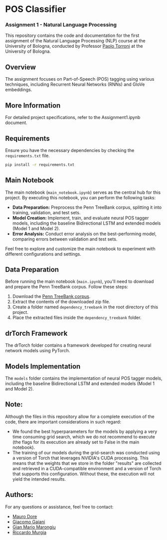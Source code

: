 # POS Classifier


### Assignment 1 - Natural Language Processing

This repository contains the code and documentation for the first assignment of the Natural Language Processing (NLP) course at the University of Bologna, conducted by Professor [Paolo Torroni](https://www.unibo.it/sitoweb/p.torroni) at the University of Bologna.

## Overview

The assignment focuses on Part-of-Speech (POS) tagging using various techniques, including Recurrent Neural Networks (RNNs) and GloVe embeddings.


## More Information

For detailed project specifications, refer to the Assignment1.ipynb document.

## Requirements

Ensure you have the necessary dependencies by checking the `requirements.txt` file.

```bash
pip install -r requirements.txt
```
## Main Notebook

The main notebook (`main_notebook.ipynb`) serves as the central hub for this project. By executing this notebook, you can perform the following tasks:

- **Data Preparation:** Preprocess the Penn TreeBank corpus, splitting it into training, validation, and test sets.
- **Model Creation:** Implement, train, and evaluate neural POS tagger models, including the baseline Bidirectional LSTM and extended models (Model 1 and Model 2).
- **Error Analysis:** Conduct error analysis on the best-performing model, comparing errors between validation and test sets.

Feel free to explore and customize the main notebook to experiment with different configurations and settings.

## Data Preparation

Before running the main notebook (`main.ipynb`), you'll need to download and prepare the Penn TreeBank corpus. Follow these steps:

1. Download the [Penn TreeBank corpus](https://raw.githubusercontent.com/nltk/nltk_data/gh-pages/packages/corpora/dependency_treebank.zip).
2. Extract the contents of the downloaded zip file.
3. Create a folder named `dependency_treebank` in the root directory of this project.
4. Place the extracted files inside the `dependency_treebank` folder.


## drTorch Framework

The drTorch folder contains a framework developed  for creating neural network models using PyTorch.

## Models Implementation

The `models` folder contains the implementation of neural POS tagger models, including the baseline Bidirectional LSTM and extended models (Model 1 and Model 2).

## Note:
Although the files in this repository allow for a complete execution of the code, there are important considerations in such regard:
- We found the best hyperparameters for the models by applying a very time consuming grid search, which we do not recommend to execute (the flags for its execution are already set to False in the main notebook).
- The training of our models during the grid-search was conducted using a version of Torch that leverages NVIDIA's CUDA processing. This means that the weights that we store in the folder "results" are collected and retrieved in a CUDA-compatible environment and a version of Torch that supports this configuration. Without these, the execution will not yield the intended results.

## Authors:
For any questions or assistance, feel free to contact:
- [Mauro Dore](mauro.dore@studio.unibo.it)
- [Giacomo Gaiani](giacomo.gaiani@studio.unibo.it)
- [Gian Mario Marongiu](gianmario.marongiu@studio.unibo.it)
- [Riccardo Murgia ](riccardo.murgia2@studio.unibo.it)
